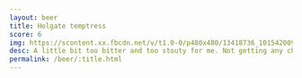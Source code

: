 ```yaml
---
layout: beer
title: Holgate temptress
score: 6
img: https://scontent.xx.fbcdn.net/v/t1.0-0/p480x480/13418736_10154200938698745_7920734449371306402_n.jpg?oh=02d699b75c244fbc7a257bdcd20ea08b&oe=58716980
desc: A little bit too bitter and too stouty for me. Not getting any chocolate either
permalink: /beer/:title.html
---
```

